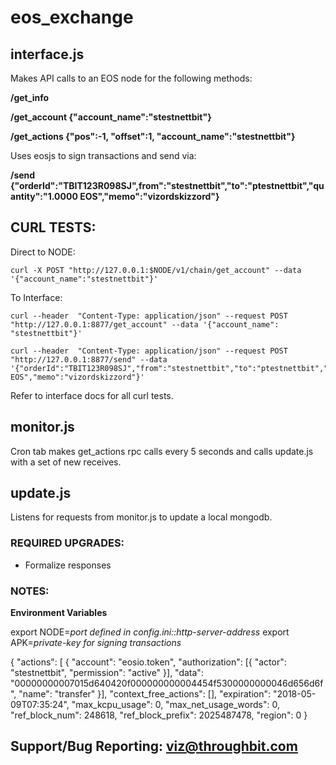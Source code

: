 # eos_exchange

## interface.js

Makes API calls to an EOS node for the following methods:

**/get_info**

**/get_account {"account_name":"stestnettbit"}**

**/get_actions {"pos":-1,  "offset":1, "account_name":"stestnettbit"}**

Uses eosjs to sign transactions and send via:

**/send {"orderId":"TBIT123R098SJ",from":"stestnettbit","to":"ptestnettbit","quantity":"1.0000 EOS","memo":"vizordskizzord"}**

## CURL TESTS:

Direct to NODE:
```
curl -X POST "http://127.0.0.1:$NODE/v1/chain/get_account" --data '{"account_name":"stestnettbit"}'
```

To Interface:
```
curl --header  "Content-Type: application/json" --request POST "http://127.0.0.1:8877/get_account" --data '{"account_name": "stestnettbit"}'
```
```
curl --header  "Content-Type: application/json" --request POST "http://127.0.0.1:8877/send" --data '{"orderId":"TBIT123R098SJ","from":"stestnettbit","to":"ptestnettbit","quantity":"1.0000 EOS","memo":"vizordskizzord"}'
```

Refer to interface docs for all curl tests.

## monitor.js

Cron tab makes get_actions rpc calls every 5 seconds and calls update.js with a set of new receives.

## update.js

Listens for requests from monitor.js to update a local mongodb.

### REQUIRED UPGRADES:

- Formalize responses


### NOTES:

**Environment Variables**

export NODE=*port defined in config.ini::http-server-address*
export APK=*private-key for signing transactions*

{ 
"actions": [ 
    { 
    "account": "eosio.token", 
    "authorization": [{
        "actor": "stestnettbit", 
        "permission": "active"
        }], 
    "data": "00000000007015d640420f000000000004454f5300000000046d656d6f", 
    "name": "transfer" 
    }],
"context_free_actions": [], 
"expiration": "2018-05-09T07:35:24", 
"max_kcpu_usage": 0, 
"max_net_usage_words": 0, 
"ref_block_num": 248618, 
"ref_block_prefix": 2025487478, 
"region": 0 
}

## Support/Bug Reporting: viz@throughbit.com

